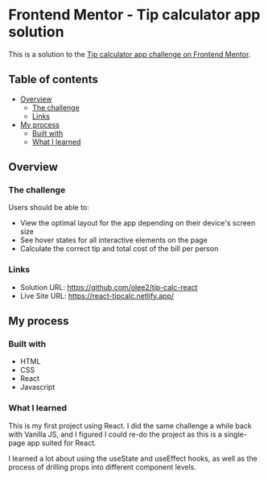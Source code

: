# Frontend Mentor - Tip calculator app solution

This is a solution to the [Tip calculator app challenge on Frontend Mentor](https://www.frontendmentor.io/challenges/tip-calculator-app-ugJNGbJUX).

## Table of contents

- [Overview](#overview)
  - [The challenge](#the-challenge)
  - [Links](#links)
- [My process](#my-process)
  - [Built with](#built-with)
  - [What I learned](#what-i-learned)

## Overview

### The challenge

Users should be able to:

- View the optimal layout for the app depending on their device's screen size
- See hover states for all interactive elements on the page
- Calculate the correct tip and total cost of the bill per person

### Links

- Solution URL: https://github.com/olee2/tip-calc-react
- Live Site URL: https://react-tipcalc.netlify.app/

## My process

### Built with

- HTML
- CSS
- React
- Javascript

### What I learned

This is my first project using React. I did the same challenge a while back with Vanilla JS, and I figured I could re-do the project as this is a single-page app suited for React.

I learned a lot about using the useState and useEffect hooks, as well as the process of drilling props into different component levels.
